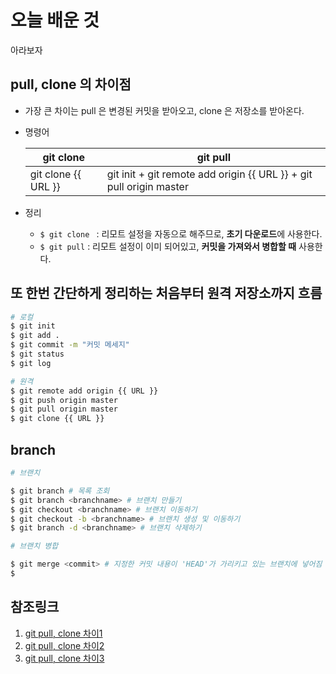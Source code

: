 # 오늘 배운 것

아라보자



## pull, clone 의 차이점

* 가장 큰 차이는 pull 은 변경된 커밋을 받아오고, clone 은 저장소를 받아온다.

* 명령어

  | git clone           | git pull                                                     |
  | ------------------- | ------------------------------------------------------------ |
  | git clone {{ URL }} | git init + git remote add origin {{ URL }} + git pull origin master |

* 정리

  * ```$ git clone ```  : 리모트 설정을 자동으로 해주므로, **초기 다운로드**에 사용한다.
  * ```$ git pull``` : 리모트 설정이 이미 되어있고, **커밋을 가져와서 병합할 때** 사용한다.  



## 또 한번 간단하게 정리하는 처음부터 원격 저장소까지 흐름

```bash
# 로컬
$ git init
$ git add .  
$ git commit -m "커밋 메세지"
$ git status 
$ git log

# 원격
$ git remote add origin {{ URL }}
$ git push origin master
$ git pull origin master
$ git clone {{ URL }}
```



## branch

```bash
# 브랜치

$ git branch # 목록 조회
$ git branch <branchname> # 브랜치 만들기
$ git checkout <branchname> # 브랜치 이동하기
$ git checkout -b <branchname> # 브랜치 생성 및 이동하기
$ git branch -d <branchname> # 브랜치 삭제하기

# 브랜치 병합

$ git merge <commit> # 지정한 커밋 내용이 'HEAD'가 가리키고 있는 브랜치에 넣어짐
$ 
```



## 참조링크

1. [git pull, clone 차이1](https://balsamic-egg.tistory.com/11)
2. [git pull, clone 차이2](https://meaownworld.tistory.com/157)
3. [git pull, clone 차이3](https://mminky.tistory.com/39)
